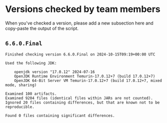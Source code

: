 # Versions checked by team members

When you've checked a version, please add a new subsection here and copy-paste the output of the script.

## `6.6.0.Final`

```
Finished checking version 6.6.0.Final on 2024-10-15T09:19+00:00 UTC

Used the following JDK:

    openjdk version "17.0.12" 2024-07-16
    OpenJDK Runtime Environment Temurin-17.0.12+7 (build 17.0.12+7)
    OpenJDK 64-Bit Server VM Temurin-17.0.12+7 (build 17.0.12+7, mixed mode, sharing)

Examined 100 artifacts.
Examined 9204 files (identical files within JARs are not counted).
Ignored 20 files containing differences, but that are known not to be reproducible.

Found 0 files containing significant differences.
```

